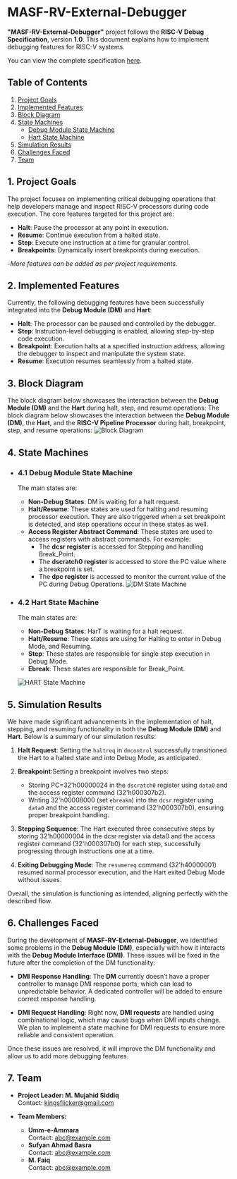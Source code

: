 # MASF-RV-External-Debugger

**"MASF-RV-External-Debugger"** project follows the **RISC-V Debug Specification**, version **1.0**. This document explains how to implement debugging features for RISC-V systems.

You can view the complete specification [here](https://www.scs.stanford.edu/~zyedidia/docs/riscv/riscv-debug.pdf).

## Table of Contents

1. [Project Goals](#1-project-goals)
2. [Implemented Features](#2-implemented-features)
3. [Block Diagram](#3-block-diagram)
4. [State Machines](#4-state-machines)
   - [Debug Module State Machine](#41-debug-module-state-machine)
   - [Hart State Machine](#42-hart-state-machine)
5. [Simulation Results](#5-simulation-results)
6. [Challenges Faced](#6-challenges-faced)
7. [Team](#7-team)

## 1. Project Goals

The project focuses on implementing critical debugging operations that help developers manage and inspect RISC-V processors during code execution. The core features targeted for this project are:

- **Halt**: Pause the processor at any point in execution.
- **Resume**: Continue execution from a halted state.
- **Step**: Execute one instruction at a time for granular control.
- **Breakpoints**: Dynamically insert breakpoints during execution.

-_More features can be added as per project requirements._

## 2. Implemented Features

Currently, the following debugging features have been successfully integrated into the **Debug Module (DM)** and **Hart**:

- **Halt**: The processor can be paused and controlled by the debugger.
- **Step**: Instruction-level debugging is enabled, allowing step-by-step code execution.
- **Breakpoint**: Execution halts at a specified instruction address, allowing the debugger to inspect and manipulate the system state.
- **Resume**: Execution resumes seamlessly from a halted state.

## 3. Block Diagram

The block diagram below showcases the interaction between the **Debug Module (DM)** and the **Hart** during halt, step, and resume operations:
The block diagram below showcases the interaction between the **Debug Module (DM)**, the **Hart**, and the **RISC-V Pipeline Processor** during halt, breakpoint, step, and resume operations:
![Block Diagram](https://github.com/kingsflicker/MASF-RV-External-Debugger/blob/main/Project_Diagrams/Block_Diagram.png)

## 4. State Machines

- ### 4.1 Debug Module State Machine

  The main states are:

  - **Non-Debug States**: DM is waiting for a halt request.
  - **Halt/Resume**: These states are used for halting and resuming processor execution. They are also triggered when a set breakpoint is detected, and step operations occur in these states as well.
  - **Access Register Abstract Command**: These states are used to access registers with abstract commands. For example:
    - The **dcsr register** is accessed for Stepping and handling Break_Point.
    - The **dscratch0 register** is accessed to store the PC value where a breakpoint is set.
    - The **dpc register** is accessed to monitor the current value of the PC during Debug Operations.
  ![DM State Machine](https://github.com/kingsflicker/MASF-RV-External-Debugger/blob/main/Project_Diagrams/DM_FSM.png)

- ### 4.2 Hart State Machine

  The main states are:

  - **Non-Debug States**: HarT is waiting for a halt request.
  - **Halt/Resume**: These states are using for Halting to enter in Debug Mode, and Resuming.
  - **Step**: These states are responsible for single step execution in Debug Mode.
  - **Ebreak**: These states are responsible for Break_Point.


  ![HART State Machine](https://github.com/kingsflicker/MASF-RV-External-Debugger/blob/main/Project_Diagrams/HART_FSM.png)

## 5. Simulation Results

We have made significant advancements in the implementation of halt, stepping, and resuming functionality in both the **Debug Module (DM)** and **Hart**. Below is a summary of our simulation results:

1. **Halt Request**: Setting the `haltreq` in `dmcontrol` successfully transitioned the Hart to a halted state and into Debug Mode, as anticipated.

2. **Breakpoint**:Setting a breakpoint involves two steps:
      - Storing PC=32'h00000024 in the `dscratch0` register using `data0` and the access register command (32'h000307b2).
      - Writing 32'h00008000 (set `ebreakm`) into the `dcsr` register using `data0` and the access register command (32'h000307b0), ensuring proper breakpoint handling.


3. **Stepping Sequence**: The Hart executed three consecutive steps by storing 32'h00000004 in the dcsr register via data0 and the access register command (32'h000307b0) for each step, successfully progressing through instructions one at a time.

4. **Exiting Debugging Mode**: The `resumereq` command (32'h40000001) resumed normal processor execution, and the Hart exited Debug Mode without issues.


Overall, the simulation is functioning as intended, aligning perfectly with the described flow.

## 6. Challenges Faced

During the development of **MASF-RV-External-Debugger**, we identified some problems in the **Debug Module (DM)**, especially with how it interacts with the **Debug Module Interface (DMI)**. These issues will be fixed in the future after the completion of the DM functionality:

- **DMI Response Handling**: The **DM** currently doesn’t have a proper controller to manage DMI response ports, which can lead to unpredictable behavior. A dedicated controller will be added to ensure correct response handling.

- **DMI Request Handling**: Right now, **DMI requests** are handled using combinational logic, which may cause bugs when DMI inputs change. We plan to implement a state machine for DMI requests to ensure more reliable and consistent operation.

Once these issues are resolved, it will improve the DM functionality and allow us to add more debugging features.

## 7. Team

- **Project Leader: M. Mujahid Siddiq**  
  Contact: kingsflicker@gmail.com

- **Team Members:**
  - **Umm-e-Ammara**  
    Contact: abc@example.com
  - **Sufyan Ahmad Basra**  
    Contact: abc@example.com
  - **M. Faiq**  
    Contact: abc@example.com
